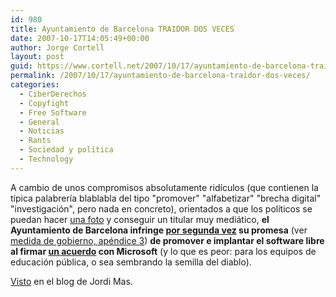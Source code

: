 ```yaml
---
id: 980
title: Ayuntamiento de Barcelona TRAIDOR DOS VECES
date: 2007-10-17T14:05:49+00:00
author: Jorge Cortell
layout: post
guid: https://www.cortell.net/2007/10/17/ayuntamiento-de-barcelona-traidor-dos-veces/
permalink: /2007/10/17/ayuntamiento-de-barcelona-traidor-dos-veces/
categories:
  - CiberDerechos
  - Copyfight
  - Free Software
  - General
  - Noticias
  - Rants
  - Sociedad y polí­tica
  - Technology
---
```

A cambio de unos compromisos absolutamente ridí­culos (que contienen la tí­pica palabrerí­a blablabla del tipo "promover" "alfabetizar" "brecha digital" "investigación", pero nada en concreto), orientados a que los polí­ticos se puedan hacer <a target="_blank" title="Noticia en la web del Ayto. Barcelona" href="https://w3.bcn.es/V01/Serveis/Noticies/V01NoticiesLlistatNoticiesCtl/0,2138,1653_1800_1_339314518,00.html?accio=detall&home=HomeBCN">una foto</a> y conseguir un titular muy mediático, **el Ayuntamiento de Barcelona infringe <a target="_blank" title="Noticia en Vilaweb" href="https://www.vilaweb.cat/www/noticia?p_idcmp=2412915">por segunda vez</a> su promesa** (ver <a target="_blank" title="Apéndice" href="https://www.softcatala.org/%7Ejmas/swl/html-ca/apendix.html">medida de gobierno, apéndice 3</a>) **de promover e implantar el software libre al firmar <a target="_blank" title="Acuerdo en PDF" href="https://www.softcatala.org/%7Ejmas/files/microsoft_ajuntament.pdf">un acuerdo</a> con Microsoft** (y lo que es peor: para los equipos de educación pública, o sea sembrando la semilla del diablo).

<a target="_blank" title="Entrada en el blog" href="https://www.softcatala.org/~jmas/bloc/pivot/entry.php?id=313">Visto</a> en el blog de Jordi Mas.